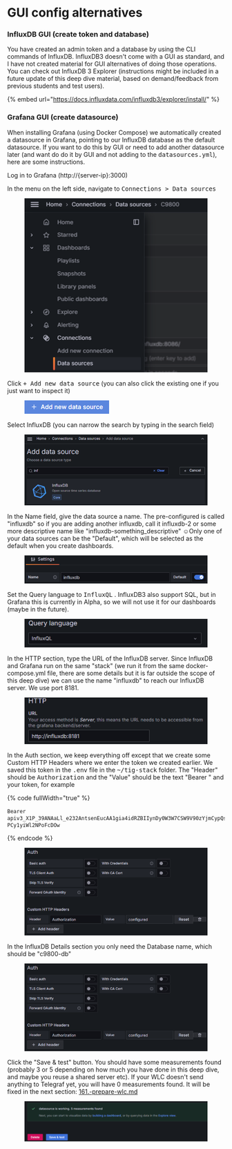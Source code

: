 # GUI config alternatives

### InfluxDB GUI (create token and database)

You have created an admin token and a database by using the CLI commands of InfluxDB. InfluxDB3 doesn't come with a GUI as standard, and I have not created material for GUI alternatives of doing those operations. You can check out InfluxDB 3 Explorer (instructions might be included in a future update of this deep dive material, based on demand/feedback from previous students and test users).

{% embed url="https://docs.influxdata.com/influxdb3/explorer/install/" %}

### Grafana GUI (create datasource)

When installing Grafana (using Docker Compose) we automatically created a datasource in Grafana, pointing to our InfluxDB database as the default datasource. If you want to do this by GUI or need to add another datasource later (and want do do it by GUI and not adding to the <kbd>datasources.yml</kbd>), here are some instructions.&#x20;

Log in to Grafana (http://{server-ip}:3000)

In the menu on the left side, navigate to <kbd>Connections > Data sources</kbd>

<figure><img src="../../.gitbook/assets/image (7).png" alt=""><figcaption></figcaption></figure>

Click <kbd>+ Add new data source</kbd>  (you can also click the existing one if you just want to inspect it)

<figure><img src="../../.gitbook/assets/image (8).png" alt=""><figcaption></figcaption></figure>

Select InfluxDB (you can narrow the search by typing in the search field)

<figure><img src="../../.gitbook/assets/image (9).png" alt="" width="513"><figcaption></figcaption></figure>

In the Name field, give the data source a name. The pre-configured is called "influxdb" so if you are adding another influxdb, call it influxdb-2 or some more descriptive name like "influxdb-something\_descriptive" :relaxed:Only one of your data sources can be the "Default", which will be selected as the default when you create dashboards.

<figure><img src="../../.gitbook/assets/image (10).png" alt=""><figcaption></figcaption></figure>

Set the Query language to <kbd>InfluxQL</kbd> . InfluxDB3 also support SQL, but in Grafana this is currently in Alpha, so we will not use it for our dashboards (maybe in the future).

<figure><img src="../../.gitbook/assets/image (11).png" alt=""><figcaption></figcaption></figure>

In the HTTP section, type the URL of the InfluxDB server. Since InfluxDB and Grafana run on the same "stack" (we run it from the same docker-compose.yml file, there are some details but it is far outside the scope of this deep dive) we can use the name "influxdb" to reach our InfluxDB server. We use port 8181.

<figure><img src="../../.gitbook/assets/image (12).png" alt=""><figcaption></figcaption></figure>

In the Auth section, we keep everything off except that we create some Custom HTTP Headers where we enter the token we created earlier. We saved this token in the <kbd>.env</kbd> file in the <kbd>\~/tig-stack</kbd> folder. The "Header" should be <kbd>Authorization</kbd>  and the "Value" should be the text "Bearer " and your token, for example&#x20;

{% code fullWidth="true" %}
```
Bearer apiv3_X1P_39ANAaLl_e232AntsenEucAA1gia4idRZBIIynDy0W3W7CSW9V90zYjmCypQs9qB-PCy1yiWl2NPoFcDOw
```
{% endcode %}

<figure><img src="../../.gitbook/assets/image (13).png" alt=""><figcaption></figcaption></figure>

In the InfluxDB Details section you only need the Database name, which should be "c9800-db"

<figure><img src="../../.gitbook/assets/image (14).png" alt=""><figcaption></figcaption></figure>

Click the "Save & test" button. You should have some measurements found (probably 3 or 5 depending on how much you have done in this deep dive, and maybe you reuse a shared server etc). If your WLC doesn't send anything to Telegraf yet, you will have 0 measurements found. It will be fixed in the next section: [161.-prepare-wlc.md](../grafana-dashboards/161.-prepare-wlc.md "mention")

<figure><img src="../../.gitbook/assets/image (15).png" alt=""><figcaption></figcaption></figure>
